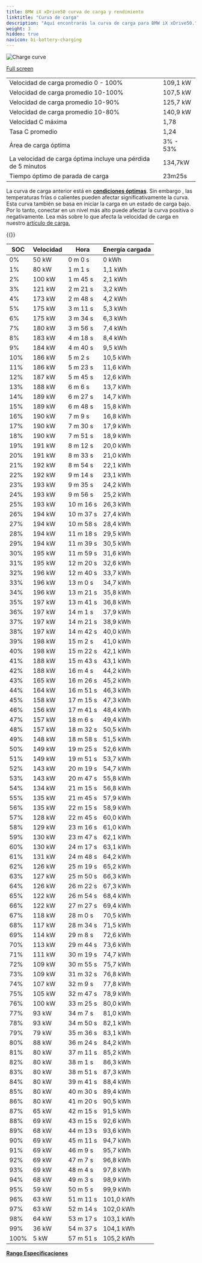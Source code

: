 ```yaml
---
title: BMW iX xDrive50 curva de carga y rendimiento
linktitle: "Curva de carga"
description: "Aquí encontrarás la curva de carga para BMW iX xDrive50."
weight: 3
hidden: true
navicon: bi-battery-charging
---
```

<!-- markdownlint-disable MD033 -->
<img src="../chargingcurve.svg" alt="Charge curve" class="img-fluid">

[Full screen](/models/bmw/ix/ix_xdrive50/chargingcurve.svg)


<table class="table table-striped border">
<tbody>
<tr>
<td>Velocidad de carga promedio 0 - 100%</td><td>109,1 kW</td>
</tr>
<tr>
<td>Velocidad de carga promedio 10-100%</td><td>107,5 kW</td>
</tr>
<tr>
<td>Velocidad de carga promedio 10-90%</td><td>125,7 kW</td>
</tr>
<tr>
<td>Velocidad de carga promedio 10-80%</td><td>140,9 kW</td>
</tr>
<tr>
<td>Velocidad C máxima</td><td>1,78</td>
</tr>
<tr>
<td>Tasa C promedio</td><td>1,24</td>
</tr>
<tr>
<td>Área de carga óptima</td><td>3% - 53%</td>
</tr>
<tr>
<td>La velocidad de carga óptima incluye una pérdida de 5 minutos</td><td>134,7kW</td>
</tr>
<tr>
<td>Tiempo óptimo de parada de carga</td><td>23m25s</td>
</tr>
</tbody>
</table>


La curva de carga anterior está en **[condiciones óptimas](../../../../../technology/battery/charging/#temperature)**. Sin embargo , las temperaturas frías o calientes pueden afectar significativamente la curva. Esta curva también se basa en iniciar la carga en un estado de carga bajo. Por lo tanto, conectar en un nivel más alto puede afectar la curva positiva o negativamente. Lea más sobre lo que afecta la velocidad de carga en nuestro [artículo de carga.](../../../../../tecnología/batería/carga/)


{{<evkxdisplayaddarticle />}}
<table class="table table-striped border">
<thead>
<tr><th>SOC</th><th>Velocidad</th><th>Hora</th><th>Energía cargada</th></tr>
</thead>
<tbody>
<tr>
<td>0%</td><td>50 kW</td><td> 0 m 0 s </td><td>0 kWh </td>
</tr>
<tr>
<td>1%</td><td>80 kW</td><td> 1 m 1 s </td><td>1,1 kWh </td>
</tr>
<tr>
<td>2%</td><td>100 kW</td><td> 1 m 45 s </td><td>2,1 kWh </td>
</tr>
<tr>
<td>3%</td><td>121 kW</td><td> 2 m 21 s </td><td>3,2 kWh </td>
</tr>
<tr>
<td>4%</td><td>173 kW</td><td> 2 m 48 s </td><td>4,2 kWh </td>
</tr>
<tr>
<td>5%</td><td>175 kW</td><td> 3 m 11 s </td><td>5,3 kWh </td>
</tr>
<tr>
<td>6%</td><td>175 kW</td><td> 3 m 34 s </td><td>6,3 kWh </td>
</tr>
<tr>
<td>7%</td><td>180 kW</td><td> 3 m 56 s </td><td>7,4 kWh </td>
</tr>
<tr>
<td>8%</td><td>183 kW</td><td> 4 m 18 s </td><td>8,4 kWh </td>
</tr>
<tr>
<td>9%</td><td>184 kW</td><td> 4 m 40 s </td><td>9,5 kWh </td>
</tr>
<tr>
<td>10%</td><td>186 kW</td><td> 5 m 2 s </td><td>10,5 kWh </td>
</tr>
<tr>
<td>11%</td><td>186 kW</td><td> 5 m 23 s </td><td>11,6 kWh </td>
</tr>
<tr>
<td>12%</td><td>187 kW</td><td> 5 m 45 s </td><td>12,6 kWh </td>
</tr>
<tr>
<td>13%</td><td>188 kW</td><td> 6 m 6 s </td><td>13,7 kWh </td>
</tr>
<tr>
<td>14%</td><td>189 kW</td><td> 6 m 27 s </td><td>14,7 kWh </td>
</tr>
<tr>
<td>15%</td><td>189 kW</td><td> 6 m 48 s </td><td>15,8 kWh </td>
</tr>
<tr>
<td>16%</td><td>190 kW</td><td> 7 m 9 s </td><td>16,8 kWh </td>
</tr>
<tr>
<td>17%</td><td>190 kW</td><td> 7 m 30 s </td><td>17,9 kWh </td>
</tr>
<tr>
<td>18%</td><td>190 kW</td><td> 7 m 51 s </td><td>18,9 kWh </td>
</tr>
<tr>
<td>19%</td><td>191 kW</td><td> 8 m 12 s </td><td>20,0 kWh </td>
</tr>
<tr>
<td>20%</td><td>191 kW</td><td> 8 m 33 s </td><td>21,0 kWh </td>
</tr>
<tr>
<td>21%</td><td>192 kW</td><td> 8 m 54 s </td><td>22,1 kWh </td>
</tr>
<tr>
<td>22%</td><td>192 kW</td><td> 9 m 14 s </td><td>23,1 kWh </td>
</tr>
<tr>
<td>23%</td><td>193 kW</td><td> 9 m 35 s </td><td>24,2 kWh </td>
</tr>
<tr>
<td>24%</td><td>193 kW</td><td> 9 m 56 s </td><td>25,2 kWh </td>
</tr>
<tr>
<td>25%</td><td>193 kW</td><td> 10 m 16 s </td><td>26,3 kWh </td>
</tr>
<tr>
<td>26%</td><td>194 kW</td><td> 10 m 37 s </td><td>27,4 kWh </td>
</tr>
<tr>
<td>27%</td><td>194 kW</td><td> 10 m 58 s </td><td>28,4 kWh </td>
</tr>
<tr>
<td>28%</td><td>194 kW</td><td> 11 m 18 s </td><td>29,5 kWh </td>
</tr>
<tr>
<td>29%</td><td>194 kW</td><td> 11 m 39 s </td><td>30,5 kWh </td>
</tr>
<tr>
<td>30%</td><td>195 kW</td><td> 11 m 59 s </td><td>31,6 kWh </td>
</tr>
<tr>
<td>31%</td><td>195 kW</td><td> 12 m 20 s </td><td>32,6 kWh </td>
</tr>
<tr>
<td>32%</td><td>196 kW</td><td> 12 m 40 s </td><td>33,7 kWh </td>
</tr>
<tr>
<td>33%</td><td>196 kW</td><td> 13 m 0 s </td><td>34,7 kWh </td>
</tr>
<tr>
<td>34%</td><td>196 kW</td><td> 13 m 21 s </td><td>35,8 kWh </td>
</tr>
<tr>
<td>35%</td><td>197 kW</td><td> 13 m 41 s </td><td>36,8 kWh </td>
</tr>
<tr>
<td>36%</td><td>197 kW</td><td> 14 m 1 s </td><td>37,9 kWh </td>
</tr>
<tr>
<td>37%</td><td>197 kW</td><td> 14 m 21 s </td><td>38,9 kWh </td>
</tr>
<tr>
<td>38%</td><td>197 kW</td><td> 14 m 42 s </td><td>40,0 kWh </td>
</tr>
<tr>
<td>39%</td><td>198 kW</td><td> 15 m 2 s </td><td>41,0 kWh </td>
</tr>
<tr>
<td>40%</td><td>198 kW</td><td> 15 m 22 s </td><td>42,1 kWh </td>
</tr>
<tr>
<td>41%</td><td>188 kW</td><td> 15 m 43 s </td><td>43,1 kWh </td>
</tr>
<tr>
<td>42%</td><td>188 kW</td><td> 16 m 4 s </td><td>44,2 kWh </td>
</tr>
<tr>
<td>43%</td><td>165 kW</td><td> 16 m 26 s </td><td>45,2 kWh </td>
</tr>
<tr>
<td>44%</td><td>164 kW</td><td> 16 m 51 s </td><td>46,3 kWh </td>
</tr>
<tr>
<td>45%</td><td>158 kW</td><td> 17 m 15 s </td><td>47,3 kWh </td>
</tr>
<tr>
<td>46%</td><td>156 kW</td><td> 17 m 41 s </td><td>48,4 kWh </td>
</tr>
<tr>
<td>47%</td><td>157 kW</td><td> 18 m 6 s </td><td>49,4 kWh </td>
</tr>
<tr>
<td>48%</td><td>157 kW</td><td> 18 m 32 s </td><td>50,5 kWh </td>
</tr>
<tr>
<td>49%</td><td>148 kW</td><td> 18 m 58 s </td><td>51,5 kWh </td>
</tr>
<tr>
<td>50%</td><td>149 kW</td><td> 19 m 25 s </td><td>52,6 kWh </td>
</tr>
<tr>
<td>51%</td><td>149 kW</td><td> 19 m 51 s </td><td>53,7 kWh </td>
</tr>
<tr>
<td>52%</td><td>143 kW</td><td> 20 m 19 s </td><td>54,7 kWh </td>
</tr>
<tr>
<td>53%</td><td>143 kW</td><td> 20 m 47 s </td><td>55,8 kWh </td>
</tr>
<tr>
<td>54%</td><td>134 kW</td><td> 21 m 15 s </td><td>56,8 kWh </td>
</tr>
<tr>
<td>55%</td><td>135 kW</td><td> 21 m 45 s </td><td>57,9 kWh </td>
</tr>
<tr>
<td>56%</td><td>135 kW</td><td> 22 m 15 s </td><td>58,9 kWh </td>
</tr>
<tr>
<td>57%</td><td>128 kW</td><td> 22 m 45 s </td><td>60,0 kWh </td>
</tr>
<tr>
<td>58%</td><td>129 kW</td><td> 23 m 16 s </td><td>61,0 kWh </td>
</tr>
<tr>
<td>59%</td><td>130 kW</td><td> 23 m 47 s </td><td>62,1 kWh </td>
</tr>
<tr>
<td>60%</td><td>130 kW</td><td> 24 m 17 s </td><td>63,1 kWh </td>
</tr>
<tr>
<td>61%</td><td>131 kW</td><td> 24 m 48 s </td><td>64,2 kWh </td>
</tr>
<tr>
<td>62%</td><td>126 kW</td><td> 25 m 19 s </td><td>65,2 kWh </td>
</tr>
<tr>
<td>63%</td><td>127 kW</td><td> 25 m 50 s </td><td>66,3 kWh </td>
</tr>
<tr>
<td>64%</td><td>126 kW</td><td> 26 m 22 s </td><td>67,3 kWh </td>
</tr>
<tr>
<td>65%</td><td>122 kW</td><td> 26 m 54 s </td><td>68,4 kWh </td>
</tr>
<tr>
<td>66%</td><td>122 kW</td><td> 27 m 27 s </td><td>69,4 kWh </td>
</tr>
<tr>
<td>67%</td><td>118 kW</td><td> 28 m 0 s </td><td>70,5 kWh </td>
</tr>
<tr>
<td>68%</td><td>117 kW</td><td> 28 m 34 s </td><td>71,5 kWh </td>
</tr>
<tr>
<td>69%</td><td>114 kW</td><td> 29 m 8 s </td><td>72,6 kWh </td>
</tr>
<tr>
<td>70%</td><td>113 kW</td><td> 29 m 44 s </td><td>73,6 kWh </td>
</tr>
<tr>
<td>71%</td><td>111 kW</td><td> 30 m 19 s </td><td>74,7 kWh </td>
</tr>
<tr>
<td>72%</td><td>109 kW</td><td> 30 m 55 s </td><td>75,7 kWh </td>
</tr>
<tr>
<td>73%</td><td>109 kW</td><td> 31 m 32 s </td><td>76,8 kWh </td>
</tr>
<tr>
<td>74%</td><td>107 kW</td><td> 32 m 9 s </td><td>77,8 kWh </td>
</tr>
<tr>
<td>75%</td><td>105 kW</td><td> 32 m 47 s </td><td>78,9 kWh </td>
</tr>
<tr>
<td>76%</td><td>100 kW</td><td> 33 m 25 s </td><td>80,0 kWh </td>
</tr>
<tr>
<td>77%</td><td>93 kW</td><td> 34 m 7 s </td><td>81,0 kWh </td>
</tr>
<tr>
<td>78%</td><td>93 kW</td><td> 34 m 50 s </td><td>82,1 kWh </td>
</tr>
<tr>
<td>79%</td><td>79 kW</td><td> 35 m 36 s </td><td>83,1 kWh </td>
</tr>
<tr>
<td>80%</td><td>88 kW</td><td> 36 m 24 s </td><td>84,2 kWh </td>
</tr>
<tr>
<td>81%</td><td>80 kW</td><td> 37 m 11 s </td><td>85,2 kWh </td>
</tr>
<tr>
<td>82%</td><td>80 kW</td><td> 38 m 1 s </td><td>86,3 kWh </td>
</tr>
<tr>
<td>83%</td><td>80 kW</td><td> 38 m 51 s </td><td>87,3 kWh </td>
</tr>
<tr>
<td>84%</td><td>80 kW</td><td> 39 m 41 s </td><td>88,4 kWh </td>
</tr>
<tr>
<td>85%</td><td>80 kW</td><td> 40 m 30 s </td><td>89,4 kWh </td>
</tr>
<tr>
<td>86%</td><td>80 kW</td><td> 41 m 20 s </td><td>90,5 kWh </td>
</tr>
<tr>
<td>87%</td><td>65 kW</td><td> 42 m 15 s </td><td>91,5 kWh </td>
</tr>
<tr>
<td>88%</td><td>69 kW</td><td> 43 m 15 s </td><td>92,6 kWh </td>
</tr>
<tr>
<td>89%</td><td>68 kW</td><td> 44 m 13 s </td><td>93,6 kWh </td>
</tr>
<tr>
<td>90%</td><td>69 kW</td><td> 45 m 11 s </td><td>94,7 kWh </td>
</tr>
<tr>
<td>91%</td><td>69 kW</td><td> 46 m 9 s </td><td>95,7 kWh </td>
</tr>
<tr>
<td>92%</td><td>69 kW</td><td> 47 m 7 s </td><td>96,8 kWh </td>
</tr>
<tr>
<td>93%</td><td>69 kW</td><td> 48 m 4 s </td><td>97,8 kWh </td>
</tr>
<tr>
<td>94%</td><td>68 kW</td><td> 49 m 3 s </td><td>98,9 kWh </td>
</tr>
<tr>
<td>95%</td><td>59 kW</td><td> 50 m 5 s </td><td>99,9 kWh </td>
</tr>
<tr>
<td>96%</td><td>63 kW</td><td> 51 m 11 s </td><td>101,0 kWh </td>
</tr>
<tr>
<td>97%</td><td>63 kW</td><td> 52 m 14 s </td><td>102,0 kWh </td>
</tr>
<tr>
<td>98%</td><td>64 kW</td><td> 53 m 17 s </td><td>103,1 kWh </td>
</tr>
<tr>
<td>99%</td><td>36 kW</td><td> 54 m 37 s </td><td>104,1 kWh </td>
</tr>
<tr>
<td>100%</td><td>5 kW</td><td> 57 m 51 s </td><td>105,2 kWh </td>
</tr>
</tbody>
</table>

<div class="mt-3 mb-3">
<a href="../rangeandconsumption/" class="text-decoration-none text-black">
<strong><i class="bi-arrow-left"></i> Rango </strong>
</a>
<a href="../specifications/" class="text-decoration-none text-black float-end">
<strong>Especificaciones <i class="bi-arrow-right"></i></strong>
</a>
</div>
